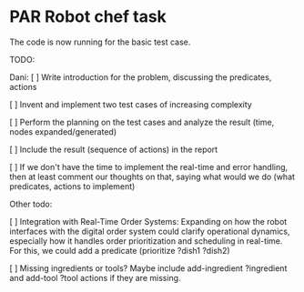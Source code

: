 # PAR Robot chef task

The code is now running for the basic test case. 

TODO: 

Dani: [ ] Write introduction for the problem, discussing the predicates, actions

[ ] Invent and implement two test cases of increasing complexity

[ ] Perform the planning on the test cases and analyze the result (time, nodes expanded/generated)

[ ] Include the result (sequence of actions) in the report

[ ] If we don't have the time to implement the real-time and error handling, then at least comment our thoughts on that, saying what would we do (what predicates, actions to implement)

Other todo: 

[ ] Integration with Real-Time Order Systems: Expanding on how the robot interfaces with the digital order system could clarify operational dynamics, especially how it handles order prioritization and scheduling in real-time.
For this, we could add a predicate (prioritize ?dish1 ?dish2)

[ ] Missing ingredients or tools? 
Maybe include add-ingredient ?ingredient and add-tool ?tool actions if they are missing.
